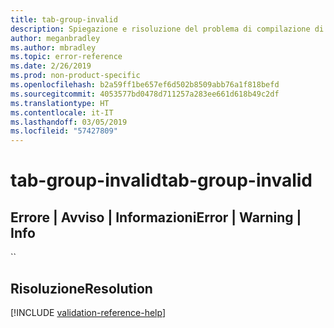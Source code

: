 ```yaml
---
title: tab-group-invalid
description: Spiegazione e risoluzione del problema di compilazione di Docs tab-group-invalid
author: meganbradley
ms.author: mbradley
ms.topic: error-reference
ms.date: 2/26/2019
ms.prod: non-product-specific
ms.openlocfilehash: b2a59ff1be657ef6d502b8509abb76a1f818befd
ms.sourcegitcommit: 4053577bd0478d711257a283ee661d618b49c2df
ms.translationtype: HT
ms.contentlocale: it-IT
ms.lasthandoff: 03/05/2019
ms.locfileid: "57427809"
---
```

# <a name="tab-group-invalid"></a><span data-ttu-id="bb5fd-103">tab-group-invalid</span><span class="sxs-lookup"><span data-stu-id="bb5fd-103">tab-group-invalid</span></span>

## <a name="error--warning--info"></a><span data-ttu-id="bb5fd-104">Errore | Avviso | Informazioni</span><span class="sxs-lookup"><span data-stu-id="bb5fd-104">Error | Warning | Info</span></span>

``

## <a name="resolution"></a><span data-ttu-id="bb5fd-105">Risoluzione</span><span class="sxs-lookup"><span data-stu-id="bb5fd-105">Resolution</span></span>

<!--make sure to add this file to your includes folder and verify the path-->
[!INCLUDE [validation-reference-help](includes/validation-reference-help.md)]
